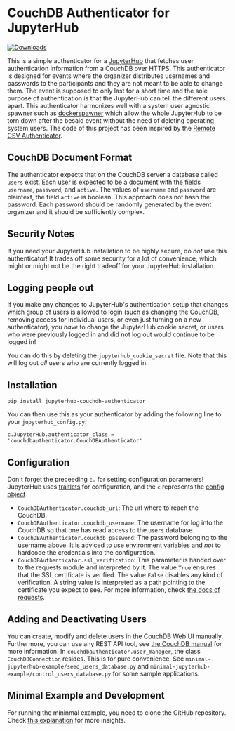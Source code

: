 # CouchDB Authenticator for JupyterHub

[![Downloads](https://pepy.tech/badge/jupyterhub-couchdb-authenticator)](https://pepy.tech/project/jupyterhub-couchdb-authenticator)

This is a simple authenticator for a [JupyterHub](http://github.com/jupyter/jupyterhub/)
that fetches user authentication information from a CouchDB over HTTPS.
This authenticator is designed for events where the organizer distributes
usernames and passwords to the participants and they are not meant to be able to change them.
The event is supposed to only last for a short time and the sole purpose of authentication
is that the JupyterHub can tell the different users apart.
This authenticator harmonizes well with a system user agnostic spawner such as 
[dockerspawner](https://github.com/jupyterhub/dockerspawner) which allow the whole JupyterHub
to be torn down after the besaid event without the need of deleting operating system users.
The code of this project has been inspired by the 
[Remote CSV Authenticator](https://github.com/yuvipanda/jupyterhub-remotecsv-authenticator).

## CouchDB Document Format

The authenticator expects that on the CouchDB server a database called `users` exist.
Each user is expected to be a document with the fields `username`, `password`, and `active`.
The values of `username` and `password` are plaintext, the field `active` is boolean.
This approach does not hash the password.
Each password should be randomly generated by the event organizer and it should be sufficiently complex.

## Security Notes

If you need your JupyterHub installation to be highly secure, do *not* use this authenticator!
It trades off some security for a lot of convenience,
which might or might not be the right tradeoff for your JupyterHub installation.

## Logging people out

If you make any changes to JupyterHub's authentication setup
that changes which group of users is allowed to login 
(such as changing the CouchDB, removing access for individual users, or even just turning on a new authenticator),
you *have* to change the JupyterHub cookie secret, 
or users who were previously logged in and did not log out would continue to be logged in!

You can do this by deleting the `jupyterhub_cookie_secret` file. 
Note that this will log out *all* users who are currently logged in.

## Installation

```
pip install jupyterhub-couchdb-authenticator
```

You can then use this as your authenticator by adding the following line to
your `jupyterhub_config.py`:

```
c.JupyterHub.authenticator_class = 'couchdbauthenticator.CouchDBAuthenticator'
```

## Configuration

Don't forget the preceeding `c.` for setting configuration parameters! 
JupyterHub uses
[traitlets](https://traitlets.readthedocs.io) for 
configuration, and the `c` represents the
[config object](https://traitlets.readthedocs.io/en/stable/config.html).

- `CouchDBAuthenticator.couchdb_url`: 
  The url where to reach the CouchDB.
- `CouchDBAuthenticator.couchdb_username`: 
  The username for log into the CouchDB so that
  one has read access to the `users` database.
- `CouchDBAuthenticator.couchdb_password`: 
  The password belonging to the username above.
  It is adviced to use environment variables and *not* to
  hardcode the credentials into the configuration.
- `CouchDBAuthenticator.ssl_verification`: 
  This parameter is handed over to the requests module and interpreted by it.
  The value `True` ensures that the SSL certificate is verified.
  The value `False` disables any kind of verification.
  A string value is interpreted as a path pointing to the certificate you expect to see.
  For more information, check
  [the docs of requests](https://docs.python-requests.org/en/master/user/advanced/#ssl-cert-verification).

## Adding and Deactivating Users

You can create, modify and delete users in the CouchDB Web UI manually.
Furthermore, you can use any REST API tool, see 
[the CouchDB manual](https://docs.couchdb.org/en/stable/api/basics.html)
for more information.
In `couchdbauthenticator.user_manager`, the class `CouchDBConnection` resides.
This is for pure convenience.
See `minimal-jupyterhub-example/seed_users_database.py` and `minimal-jupyterhub-example/control_users_database.py`
for some sample applications.

## Minimal Example and Development

For running the mininmal example, you need to clone the GitHub repository.
Check
[this explanation](https://github.com/1kastner/CouchDBAuthenticator/tree/main/minimal-jupyterhub-example)
for more insights.
